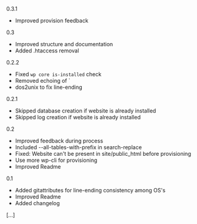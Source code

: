 0.3.1
- Improved provision feedback

0.3
- Improved structure and documentation
- Added .htaccess removal

0.2.2
- Fixed `wp core is-installed` check
- Removed echoing of \`
- dos2unix to fix line-ending

0.2.1
- Skipped database creation if website is already installed
- Skipped log creation if website is already installed

0.2
- Improved feedback during process
- Included --all-tables-with-prefix in search-replace
- Fixed: Website can't be present in site/public_html before provisioning
- Use more wp-cli for provisioning
- Improved Readme

0.1
- Added gitattributes for line-ending consistency among OS's
- Improved Readme
- Added changelog


[...]